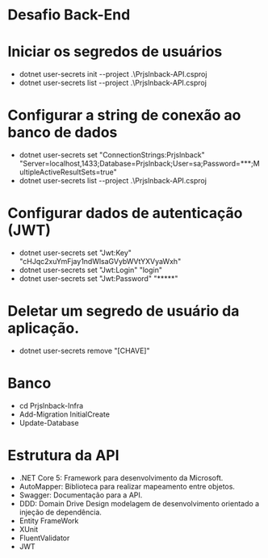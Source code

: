 # Desafio Back-End

# Iniciar os segredos de usuários
- dotnet user-secrets init --project .\Prjslnback-API.csproj 
- dotnet user-secrets list --project .\Prjslnback-API.csproj

# Configurar a string de conexão ao banco de dados
- dotnet user-secrets set "ConnectionStrings:Prjslnback" "Server=localhost,1433;Database=Prjslnback;User=sa;Password=***;MultipleActiveResultSets=true"
- dotnet user-secrets list --project .\Prjslnback-API.csproj

# Configurar dados de autenticação (JWT)
- dotnet user-secrets set "Jwt:Key" "cHJqc2xuYmFjay1ndWlsaGVybWVtYXVyaWxh"
- dotnet user-secrets set "Jwt:Login" "login"
- dotnet user-secrets set "Jwt:Password" "*****"

# Deletar um segredo de usuário da aplicação.
- dotnet user-secrets remove "[CHAVE]"

# Banco
- cd Prjslnback-Infra
- Add-Migration InitialCreate
- Update-Database

# Estrutura da API
- .NET Core 5: Framework para desenvolvimento da Microsoft.
- AutoMapper: Biblioteca para realizar mapeamento entre objetos.
- Swagger: Documentação para a API.
- DDD: Domain Drive Design modelagem de desenvolvimento orientado a injeção de dependência.
- Entity FrameWork
- XUnit
- FluentValidator
- JWT